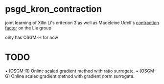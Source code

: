 # psgd_kron_contraction
joint learning of Xilin Li's criterion 3 as well as Madeleine Udell's [contraction factor](https://arxiv.org/abs/2411.01803) on the Lie group

only has OSGM-H for now 

# TODO 
 • (OSGM-R) Online scaled gradient method with ratio surrogate.
 • (OSGM-G) Online scaled gradient method with gradient norm surrogate.
